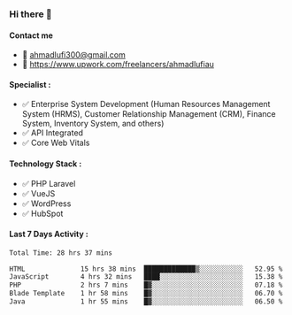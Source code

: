 ### Hi there 👋

#### Contact me 
- :email: ahmadlufi300@gmail.com
- 🔭 https://www.upwork.com/freelancers/ahmadlufiau

#### Specialist :
- ✅ Enterprise System Development (Human Resources Management System (HRMS), Customer Relationship Management (CRM), Finance System, Inventory System, and others)
- ✅ API Integrated
- ✅ Core Web Vitals

#### Technology Stack :

- ✅ PHP Laravel
- ✅ VueJS
- ✅ WordPress
- ✅ HubSpot

#### Last 7 Days Activity :
<!--START_SECTION:waka-->

```txt
Total Time: 28 hrs 37 mins

HTML              15 hrs 38 mins  █████████████▒░░░░░░░░░░░   52.95 %
JavaScript        4 hrs 32 mins   ████░░░░░░░░░░░░░░░░░░░░░   15.38 %
PHP               2 hrs 7 mins    █▓░░░░░░░░░░░░░░░░░░░░░░░   07.18 %
Blade Template    1 hr 58 mins    █▓░░░░░░░░░░░░░░░░░░░░░░░   06.70 %
Java              1 hr 55 mins    █▓░░░░░░░░░░░░░░░░░░░░░░░   06.50 %
```

<!--END_SECTION:waka-->

<!--
**ahmadlufiau/ahmadlufiau** is a ✨ _special_ ✨ repository because its `README.md` (this file) appears on your GitHub profile.

Here are some ideas to get you started:

- 🔭 I’m currently working on ...
- 🌱 I’m currently learning ...
- 👯 I’m looking to collaborate on ...
- 🤔 I’m looking for help with ...
- 💬 Ask me about ...
- 📫 How to reach me: ...
- 😄 Pronouns: ...
- ⚡ Fun fact: ...
-->
